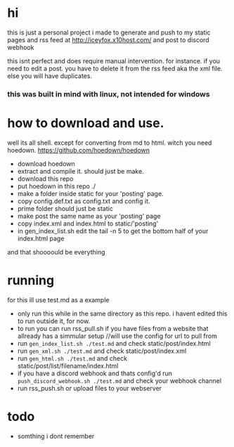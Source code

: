 # hi
this is just a personal project i made to generate and push to my static pages and rss feed at http://iceyfox.x10host.com/ and post to discord webhook

this isnt perfect and does require manual intervention. for instance. if you need to edit a post. you have to delete it from the rss feed aka the xml file. else you will have duplicates.

### this was built in mind with linux, not intended for windows

# how to download and use.
well its all shell. except for converting from md to html. witch you need hoedown. https://github.com/hoedown/hoedown

- download hoedown
- extract and compile it. should just be make.
- download this repo
- put hoedown in this repo ./
- make a folder inside static for your 'posting' page.
- copy config.def.txt as config.txt and config it.
- prime folder should just be static
- make post the same name as your 'posting' page
- copy index.xml and index.html to static/'posting'
- in gen\_index\_list.sh edit the tail -n 5 to get the bottom half of your index.html page

and that shoooould be everything

# running
for this ill use test.md as a example

- only run this while in the same directory as this repo. i havent edited this to run outside it, for now.
- to run you can run rss\_pull.sh if you have files from a website that allready has a simmular setup //will use the config for url to pull from
- run ``gen_index_list.sh ./test.md`` and check static/post/index.html
- run ``gen_xml.sh ./test.md`` and check static/post/index.xml
- run ``gen_html.sh ./test.md`` and check static/post/list/filename/index.html
- if you have a discord webhook and thats config'd run ``push_discord_webhook.sh ./test.md`` and check your webhook channel
- run rss\_push.sh or upload files to your webserver

# todo
- somthing i dont remember
